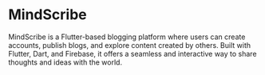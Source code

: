 # MindScribe

MindScribe is a Flutter-based blogging platform where users can create accounts, publish blogs, and explore content created by others. 
Built with Flutter, Dart, and Firebase, it offers a seamless and interactive way to share thoughts and ideas with the world.

